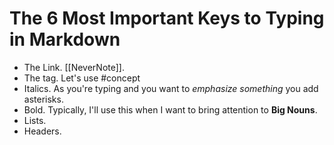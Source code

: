 # The 6 Most Important Keys to Typing in Markdown

- The Link. [[NeverNote]].
- The tag. Let's use #concept 
- Italics. As you're typing and you want to *emphasize something* you add asterisks.
- Bold. Typically, I'll use this when I want to bring attention to **Big Nouns**.
- Lists. 
- Headers.